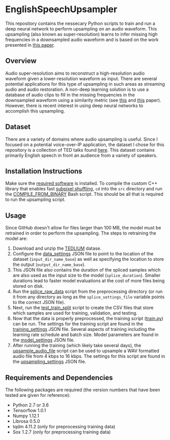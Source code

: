 # EnglishSpeechUpsampler

This repository contains the nessecary Python scripts to train and run a deep
neural network to perform upsampling on an audio waveform.
This upsampling (also known as super-resolution) learns to infer missing high
frequencies in a downsampled audio waveform and is based on the work presented
in [this paper](https://openreview.net/pdf?id=S1gNakBFx).
<!-- Upsample speech audio in wav format using a deep neural network based on the
U-Net architecture found in this
This model is trianed to upsample 4 kbps audio up to 16 kbps.
The training set is a collection of TED talks found
[here](http://www-lium.univ-lemans.fr/en/content/ted-lium-corpus). -->

## Overview

Audio super-resolution aims to reconstruct a high-resolution audio waveform
given a lower-resolution waveform as input.
There are several potential applications for this type of upsampling in such
areas as streaming audio and audio restoration.
A non-deep learning solution is to use a database of audio clips to fill in
the missing frequencies in the downsampled waveform using a similarity metric
(see [this](http://ieeexplore.ieee.org/abstract/document/7251945) and
[this](http://ieeexplore.ieee.org/document/7336890) paper).
However, there is recent interest in using deep neural networks to accomplish
this upsampling.

## Dataset

There are a variety of domains where audio upsampling is useful.
Since I focused on a potential voice-over-IP application, the dataset I chose
for this repository is a collection of TED talks found
[here](http://www-lium.univ-lemans.fr/en/content/ted-lium-corpus).
This dataset contains primarily English speech in front an audience from a
variety of speakers.

## Installation Instructions

Make sure the [required software](##requirements-and-dependencies) is
installed.
To compile the custom C++ library that enables fast
[subpixel shuffling](https://arxiv.org/pdf/1609.05158.pdf),
`cd` into the `src` directory and run the
[COMPILE_FROM_BINARY](src/COMPILE_FROM_BINARY.sh) Bash script.
This should be all that is required to run the upsampling script.

## Usage

Since GitHub doesn't allow for files larger than 100 MB, the model must be
retrained in order to perform the upsampling.
The steps to retraining the model are:

1. Download and unzip the
[TEDLIUM](http://www-lium.univ-lemans.fr/en/content/ted-lium-corpus) datase.
2. Configure the [data_settings](settings/data_settings.json) JSON file to
point to the location of the dataset (`input_dir_name_base`) as well as
specifying the location to store the output (`output_dir_name_base`).
3. This JSON file also contains the duration of the spliced samples which are
also used as the input size to the model (`splice_duration`). Smaller durations
lead to faster model evaluations at the cost of more files being stored on disk.
4. Run the [splice_raw_data](preprocessing/splice_raw_data.py) script from the
preprocessing directory (or run it from any directory as long as the
`splice_settings_file` variable points to the correct JSON file).
5. Next, run the [test_train_split](preprocessing/test_train_split.py) script to
create the CSV files that store which samples are used for training, validation,
and testing.
6. Now that the data is properly preprocessed, the training script
([train.py](train.py)) can be run. The settings for the training script are
found in the [training_settings](settings/training_settings.json) JSON file.
Several
aspects of training including the learning rate schedule and batch size. Model
parameters are found in the [model_settings](settings/model_settings.json) JSON
file.
7. After running the training (which likely take several days), the
[upsample_audio_file](upsample_audio_file.py) script can be used to upsample
a WAV formatted audio file from 4 kbps to 16 kbps. The settings for this script
are found in the [upsampling_settings](settings/upsampling_settings.json) JSON file.

## Requirements and Dependencies

The following packages are required (the version numbers that have been tested
are given for reference):

* Python 2.7 or 3.6
* Tensorflow 1.0.1
* Numpy 1.12.1
* Librosa 0.5.0
* tqdm 4.11.2 (only for preprocessing training data)
* Sox 1.2.7 (only for preprocessing training data)
